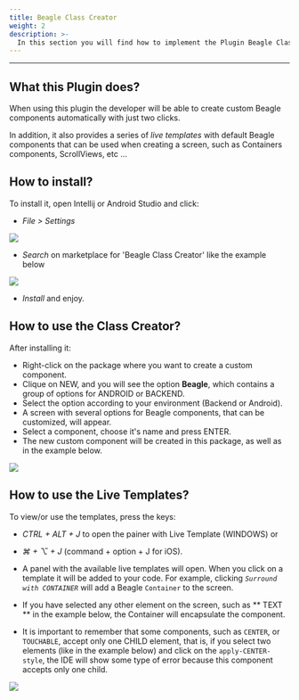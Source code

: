 ```yaml
---
title: Beagle Class Creator
weight: 2
description: >-
  In this section you will find how to implement the Plugin Beagle Class Creator
---
```


---

## What this Plugin does?

When using this plugin the developer will be able to create custom Beagle components automatically with just two clicks.

In addition, it also provides a series of *live templates* with default Beagle components that can be used when creating a screen, such as Containers components, ScrollViews, etc ...

## How to install?

To install it, open Intellij or Android Studio and click:
* *File > Settings*

![](/shared/plugin/settings.png)

* *Search* on marketplace for 'Beagle Class Creator' like the example below

![](/shared/plugin/search.png)
* *Install* and enjoy.

## How to use the Class Creator?

After installing it:

* Right-click on the package where you want to create a custom component.
* Clique on NEW, and you will see the option **Beagle**, which contains a group of options for ANDROID or BACKEND.
* Select the option according to your environment (Backend or Android).
* A screen with several options for Beagle components, that can be customized, will appear.
* Select a component, choose it's name and press ENTER.
* The new custom component will be created in this package, as well as in the example below.

![](/shared/plugin/plugin.gif)

## How to use the Live Templates?

To view/or use the templates, press the keys:

* *CTRL + ALT + J* to open the painer with Live Template (WINDOWS) or
* *⌘ + ⌥ + J* (command + option + J for iOS).

* A panel with the available live templates will open. When you click on a template it will be added to your code. For example, clicking *`Surround with CONTAINER`* will add a Beagle `Container` to the screen.
* If you have selected any other element on the screen, such as ** TEXT ** in the example below, the Container will encapsulate the component.
* It is important to remember that some components, such as `CENTER`, or` TOUCHABLE`, accept only one CHILD element, that is, if you select two elements (like in the example below) and click on the `apply-CENTER-style`, the IDE will show some type of error because this component accepts only one child.

![](/shared/plugin/plugin-live-template.gif)

<!-- # Want to know moew about our plugin? 
👉 Access our GitHub repo on [Beagle Class Creator Plugin](https://github.com/ZupIT/beagle-template-intellij-plugin) and explore it freely! Please feel free to sugest any improvements! -->
